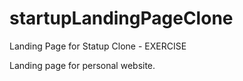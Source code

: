 # startupLandingPageClone
Landing Page for Statup Clone - EXERCISE

Landing page for personal website.
